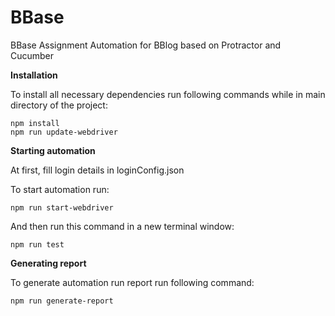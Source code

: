# BBase
BBase Assignment 
Automation for BBlog based on Protractor and Cucumber

**Installation**

To install all necessary dependencies run following commands while in main directory of the project: 
```
npm install
npm run update-webdriver
```

**Starting automation**

At first, fill login details in loginConfig.json

To start automation run:
```
npm run start-webdriver
```
And then run this command in a new terminal window: 
```
npm run test
```

**Generating report**

To generate automation run report run following command:
```
npm run generate-report
```